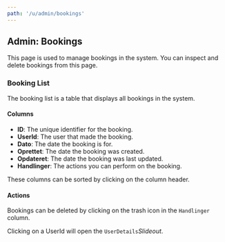 ```yaml
---
path: '/u/admin/bookings'
---
```


## Admin: Bookings

This page is used to manage bookings in the system.
You can inspect and delete bookings from this page.

### Booking List

The booking list is a table that displays all bookings in the system.

#### Columns

- **ID**: The unique identifier for the booking.
- **UserId**: The user that made the booking.
- **Dato**: The date the booking is for.
- **Oprettet**: The date the booking was created.
- **Opdateret**: The date the booking was last updated.
- **Handlinger**: The actions you can perform on the booking.

These columns can be sorted by clicking on the column header.

#### Actions

Bookings can be deleted by clicking on the trash icon in the `Handlinger` column.

Clicking on a UserId will open the `UserDetails`_Slideout_.
